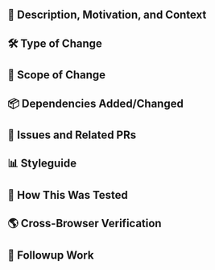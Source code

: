 ## 🚀 Description, Motivation, and Context

<!--
  Describe your changes in detail. Why is this change is required? What problem does it solve?
  Screenshots and fun icons are welcome 🎉
-->

<!--
  Be sure to pick a proper title prefix:
-->
<!-- - `build():` - changes that affect the build system or external dependencies <!-- -->
<!-- - `ci():` - changes to our CI configuration files and scripts <!-- -->
<!-- - `chore():` - changes to auxiliary tools and libraries <!-- -->
<!-- - `docs():` - documentation only changes <!-- -->
<!-- - `feat():` - a new feature <!-- -->
<!-- - `fix():` - a bug fix <!-- -->
<!-- - `perf():` - improves performance <!-- -->
<!-- - `refactor():` - neither fixes a bug nor adds a feature <!-- -->
<!-- - `revert():` - new commits to reverse the effect of some earlier commits <!-- -->
<!-- - `style():` - changes that do not affect the meaning of the code (linting, etc) <!-- -->
<!-- - `test():` - adding missing tests or correcting existing tests <!-- -->


## 🛠️ Type of Change

<!--
  UNCOMMENT the relevant type below to help others understand the intent of your PR:
-->
<!-- - Feature addition/update  <!-- -->
<!-- - Bugfix <!-- -->
<!-- - Tests <!-- -->
<!-- - Documentation update <!-- -->
<!-- - Maintenance/dependency changes <!-- -->
<!-- - Architecture improvement <!-- -->
<!-- - Dev Tools <!-- -->
<!-- - Build/deploy improvement <!-- -->
<!-- - Proof of Concept <!-- -->


## 🎯 Scope of Change

<!--
  UNCOMMENT the relevant scope of change  below to describe the scope of your change,
  in terms of [semver](http://semver.org):
-->
<!-- - PATCH (non-breaking change addressing an open issue) <!-- -->
<!-- - MINOR (non-breaking change that adds functionality) <!-- -->
<!-- - MAJOR (breaking change fix or feature that changes existing interface or functionality) <!-- -->


## 📦 Dependencies Added/Changed

<!--
  Please list any third-party packages updated
  - `express@2.0.1` -> `express@^2.3.5`
  - `react@15.5.15` -> `react@16.x`
  - `react-awesome-stuff@^1.5` added
  - `react-dumb-stuff@3.0` removed
-->


## 📖 Issues and Related PRs

<!--
  Link any related JIRA issues, Github issues, or related Pull Requests.
  If the PR closes any open PRs or issues, use [closing words](https://help.github.com/articles/closing-issues-via-commit-messages/) followed by the ticket number fixed by this PR
-->
<!-- - **Github issue:** #0, Closes #1, Closes #5 <!-- -->
<!-- - **JIRA ticket:** https://shutterstock-jira.codefactori.com/browse/XYZ-123 <!-- -->
<!-- - **Followup JIRA tickets for issues unaddressed in this changeset:** <!-- -->
<!-- - https://jira.com/browse/XYZ-1234 <!-- -->
<!-- - https://jira.com/browse/XYZ-1234 <!-- -->
<!-- - https://jira.com/browse/XYZ-1234 <!-- -->

<!-- - **Related PR:** #123 <!-- -->

<!-- **Contains browser-bios updates, requires following verification from the author:** <!-- -->
<!-- - [ ] Add `browser-bios` label to this PR <!-- -->
<!-- - [ ] Does the app load in the browser without warning/errors locally? <!-- -->
<!-- - [ ] Does client-side routing work? <!-- -->
<!-- - [ ] Does globalization work? <!-- -->
<!-- - [ ] Does HMR work? <!-- -->
<!-- - [ ] Does the style guide work? with HMR? <!-- -->
<!-- - [ ] Have bundle sizes or structure changed? <!-- -->


## 📊 Styleguide

<!--
  List out any Styleguide changes
  Check all that apply:
  - [ ] Component/feature modified
  - [ ] Component/feature added
  - [ ] Is the documentation accurate?
  - [ ] Does the example usage work?
-->


## 🌮 How This Was Tested

<!--
  Describe the before and after of how your change was tested/confirmed as working correctly.
  If you are making changes to production config, include how you tested in QA environment
  and how you tested in production environment.
  eg `NODE_ENV=production yarn start`

  For code changes, UNCOMMENT this section to include a manual test plan which can be used by the pipeline to manually smoke test your PR in prod:

  Manually.

  Happy Path(s):
  1. user visits /video using a desktop browser
  2. user clicks on z
  3. expect y to not happen

  <Screenshot>

  Regression Path(s):
  1. user visits /video using a mobile simulator
  2. user clicks on z
  3. expect y to not happen

  1. user visits /video using a desktop browser
  2. user clicks on x
  3. expect y to not happen
-->


## 🌎 Cross-Browser Verification

<!--
  UNCOMMENT the below table if changes may have a client-side impact.
  Perform manual verification of all relevant features and indicate in the table which browsers have been tested.

| <img src="https://upload.wikimedia.org/wikipedia/commons/e/e1/Google_Chrome_icon_%28February_2022%29.svg" width="20" /> | <img src="https://upload.wikimedia.org/wikipedia/commons/5/52/Safari_browser_logo.svg"  width="20" /> | <img src="https://upload.wikimedia.org/wikipedia/commons/a/a0/Firefox_logo%2C_2019.svg" width="20" /> | <img src="https://upload.wikimedia.org/wikipedia/commons/1/18/Internet_Explorer_10%2B11_logo.svg" width="20" /> **11** | <img src="https://upload.wikimedia.org/wikipedia/commons/9/98/Microsoft_Edge_logo_%282019%29.svg" width="20" /> **Edge** |
| :-: | :-: | :-: | :-: | :-: |
| - | - | - | - | - |
-->


## 💸 Followup Work
<!--
  Link any JIRA stories or Pull Requests that represent followup work related to this PR. Flexibility allows for a feature / change to be shipped in blocks, but we have to practice diligence in insuring followup work is completed as promised.
-->
